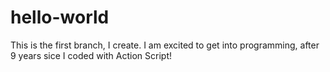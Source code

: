 # hello-world
This is the first branch, I create. I am excited to get into programming, after 9 years sice I coded with Action Script!
